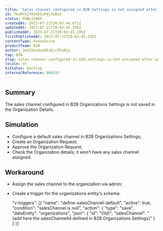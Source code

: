 ```yaml
---
title: 'Sales channel configured in B2B Settings is not assigned after approving Organizations'
id: 7kxMtk2YHJdk5uPdj5wBs5
status: PUBLISHED
createdAt: 2023-07-21T20:03:44.671Z
updatedAt: 2023-07-21T20:03:45.295Z
publishedAt: 2023-07-21T20:03:45.295Z
firstPublishedAt: 2023-07-21T20:03:45.295Z
contentType: knownIssue
productTeam: B2B
author: 2mXZkbi0oi061KicTExNjo
tag: B2B
slug: sales-channel-configured-in-b2b-settings-is-not-assigned-after-approving-organizations
locale: en
kiStatus: Backlog
internalReference: 866933
---
```


## Summary


The sales channel configured in B2B Organizations Settings is not saved in the Organization Details.


##

## Simulation



- Configure a default sales channel in B2B Organizations Settings;
- Create an Organization Request;
- Approve the Organization Request;
- Check the Organization details; it won't have any sales channel assigned.


##

## Workaround



- Assign the sales channel to the organization via admin;
- Create a trigger for the organizations entity's schema:

    "v-triggers": [{ "name": "define-salesChannel-default", "active": true, "condition": "salesChannel is null", "action": { "type": "save", "dataEntity": "organizations", "json": { "id": "{!id}", "salesChannel": "{add here the salesChannelId defined in B2B Organizations Settings}" } } }]





